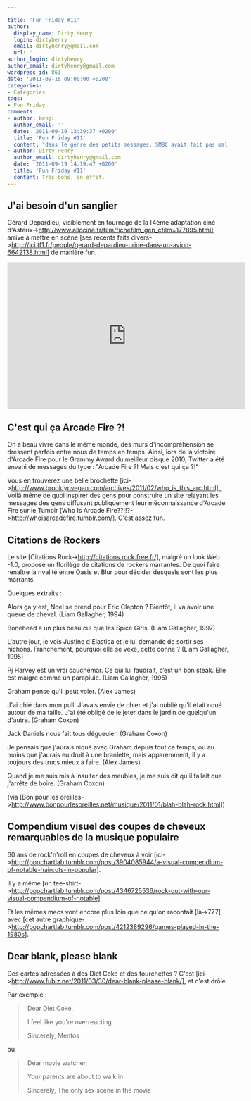 ```yaml
---

title: 'Fun Friday #11'
author:
  display_name: Dirty Henry
  login: dirtyhenry
  email: dirtyhenry@gmail.com
  url: ''
author_login: dirtyhenry
author_email: dirtyhenry@gmail.com
wordpress_id: 863
date: '2011-09-16 09:00:00 +0200'
categories:
- Catégories
tags:
- Fun Friday
comments:
- author: benji
  author_email: ''
  date: '2011-09-19 13:39:37 +0200'
  title: 'Fun Friday #11'
  content: "dans le genre des petits messages, SMBC avait fait pas mal:\r\nhttp://www.smbc-comics.com/index.php?db=comics&id=2347#comic\r\n\r\nhttp://www.smbc-comics.com/index.php?db=comics&id=2223#comic"
- author: Dirty Henry
  author_email: dirtyhenry@gmail.com
  date: '2011-09-19 14:19:47 +0200'
  title: 'Fun Friday #11'
  content: Très bons, en effet.
---
```

<h2>J'ai besoin d'un sanglier</h2>

Gérard Depardieu, visiblement en tournage de la [4ème adaptation ciné d'Astérix->http://www.allocine.fr/film/fichefilm_gen_cfilm=177895.html], arrive à mettre en scène [ses récents faits divers->http://lci.tf1.fr/people/gerard-depardieu-urine-dans-un-avion-6642138.html] de manière fun.

<iframe width="540" height="333" src="http://www.youtube.com/embed/L7estuFU6VU" frameborder="0" allowfullscreen></iframe>

<h2>C'est qui ça Arcade Fire ?!</h2>

On a beau vivre dans le même monde, des murs d'incompréhension se dressent parfois entre nous de temps en temps. Ainsi, lors de la victoire d'Arcade Fire pour le Grammy Award du meilleur disque 2010, Twitter a été envahi de messages du type : "Arcade Fire ?! Mais c'est qui ça ?!"

Vous en trouverez une belle brochette [ici->http://www.brooklynvegan.com/archives/2011/02/who_is_this_arc.html]. 
Voilà même de quoi inspirer des gens pour construire un site relayant les messages des gens diffusant publiquement leur méconnaissance d'Arcade Fire sur le Tumblr [Who Is Arcade Fire??!!?->http://whoisarcadefire.tumblr.com/]. C'est assez fun.

<h2>Citations de Rockers</h2>

Le site [Citations Rock->http://citations.rock.free.fr/], malgré un look Web -1.0, propose un florilège de citations de rockers marrantes. De quoi faire renaître la rivalité entre Oasis et Blur pour décider desquels sont les plus marrants.

Quelques extraits : 


<quote>Alors ça y est, Noel se prend pour Eric Clapton ? Bientôt, il va avoir une queue de cheval. (Liam Gallagher, 1994)</quote>



<quote>Bonehead a un plus beau cul que les Spice Girls. (Liam Gallagher, 1997)</quote>



<quote>L'autre jour, je vois Justine d'Elastica et je lui demande de sortir ses nichons. Franchement, pourquoi elle se vexe, cette conne ? (Liam Gallagher, 1995)</quote>



<quote>Pj Harvey est un vrai cauchemar. Ce qui lui faudrait, c’est un bon steak. Elle est maigre comme un parapluie. (Liam Gallagher, 1995)</quote>



<quote>Graham pense qu'il peut voler. (Alex James)</quote>



<quote>J'ai chié dans mon pull. J'avais envie de chier et j'ai oublié qu'il était noué autour de ma taille. J'ai été obligé de le jeter dans le jardin de quelqu'un d'autre. (Graham Coxon)</quote>



<quote>Jack Daniels nous fait tous dégueuler. (Graham Coxon)</quote>



<quote>Je pensais que j'aurais niqué avec Graham depuis tout ce temps, ou au moins que j'aurais eu droit à une branlette, mais apparemment, il y a toujours des trucs mieux à faire. (Alex James)</quote>



<quote>Quand je me suis mis à insulter des meubles, je me suis dit qu'il fallait que j'arrête de boire. (Graham Coxon)</quote>


(via [Bon pour les oreilles->http://www.bonpourlesoreilles.net/musique/2011/01/blah-blah-rock.html])

<h2>Compendium visuel des coupes de cheveux remarquables de la musique populaire</h2>

60 ans de rock'n'roll en coupes de cheveux à voir [ici->http://popchartlab.tumblr.com/post/3904085944/a-visual-compendium-of-notable-haircuts-in-popular].

Il y a même [un tee-shirt->http://popchartlab.tumblr.com/post/4346725536/rock-out-with-our-visual-compendium-of-notable].

Et les mêmes mecs vont encore plus loin que ce qu'on racontait [là->777] avec [cet autre graphique->http://popchartlab.tumblr.com/post/4212389296/games-played-in-the-1980s].

<h2>Dear blank, please blank</h2>

Des cartes adressées à des Diet Coke et des fourchettes ? C'est [ici->http://www.fubiz.net/2011/03/30/dear-blank-please-blank/], et c'est drôle.

Par exemple :

<blockquote style="padding-left: 20px">Dear Diet Coke,

I feel like you're overreacting.

Sincerely,
Mentos</blockquote>

ou

<blockquote style="padding-left: 20px">Dear movie watcher,

Your parents are about to walk in.

Sincerely,
The only sex scene in the movie</blockquote>

